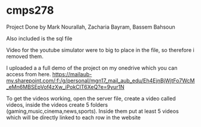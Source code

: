 # cmps278

Project Done by Mark Nourallah, Zacharia Bayram, Bassem Bahsoun

Also included is the sql file

Video for the youtube simulator were to big to place in the file, so therefore i removed them.

I uploaded a a full demo of the project on my onedrive which you can access from here.
https://mailaub-my.sharepoint.com/:f:/g/personal/mgn17_mail_aub_edu/Eh4EjnBjWjtFo7WcM_eMn6MBSEpVof4zXw_iPokClT6XeQ?e=9yur1N


To get the videos working, open the server file, create a video called videos, inside the videos create 5 folders (gaming,music,cinema,news,sports). Inside them put at least 5 videos which will be directly linked to each row in the website
